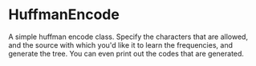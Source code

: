 HuffmanEncode
=============
A simple huffman encode class. Specify the characters that are allowed, and the source with which you'd like it to learn the frequencies, and generate the tree. You can even print out the codes that are generated.
